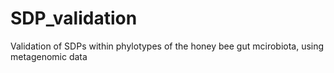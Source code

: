 # SDP_validation
Validation of SDPs within phylotypes of the honey bee gut mcirobiota, using metagenomic data
